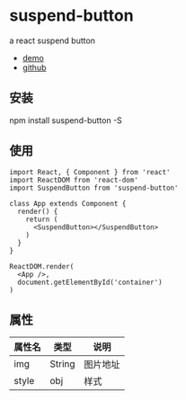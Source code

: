 # suspend-button

a react suspend button

- [demo](https://kkfor.github.io/suspend-button/)
- [github](https://github.com/kkfor/suspend-button)

## 安装
npm install suspend-button -S

## 使用

```
import React, { Component } from 'react'
import ReactDOM from 'react-dom'
import SuspendButton from 'suspend-button'

class App extends Component {
  render() {
    return (
      <SuspendButton></SuspendButton>
    )
  }
}

ReactDOM.render(
  <App />,
  document.getElementById('container')
)
```

## 属性

| 属性名 | 类型 | 说明 |
| - | - | - |
| img| String | 图片地址 |
| style | obj | 样式 |